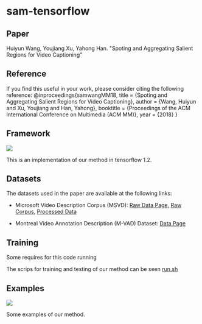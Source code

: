 # sam-tensorflow

## Paper
Huiyun Wang, Youjiang Xu, Yahong Han. "Spoting and Aggregating Salient Regions for Video Captioning"

## Reference
If you find this useful in your work, please consider citing the following reference:
@inproceedings{samwangMM18,
    title = {Spoting and Aggregating Salient Regions for Video Captioning},
    author = {Wang, Huiyun and Xu, Youjiang and Han, Yahong},
    booktitle = {Proceedings of the ACM International Conference on Multimedia (ACM MM)},
    year = {2018}
}

## Framework
![](https://github.com/HuiyunWang/sam-tensorflow/blob/master/figure/framework.png)

This is an implementation of our method in tensorflow 1.2.

## Datasets
The datasets used in the paper are available at the following links:

* Microsoft Video Description Corpus (MSVD):
[Raw Data Page](http://www.cs.utexas.edu/users/ml/clamp/videoDescription/), [Raw Corpus](https://www.microsoft.com/en-us/download/details.aspx?id=52422&from=http%3A%2F%2Fresearch.microsoft.com%2Fen-us%2Fdownloads%2F38cf15fd-b8df-477e-a4e4-a4680caa75af%2Fdefault.aspx), [Processed Data](https://www.dropbox.com/sh/4ecwl7zdha60xqo/AAC_TAsR7SkEYhkSdAFKcBlMa?dl=0)

* Montreal Video Annotation Description (M-VAD) Dataset:
[Data Page](http://www.mila.umontreal.ca/Home/public-datasets/montreal-video-annotation-dataset)

## Training
Some requires for this code running

The scrips for training and testing of our method can be seen [run.sh](https://github.com/HuiyunWang/sam-tensorflow/blob/master/run.sh)


## Examples
![](https://github.com/HuiyunWang/sam-tensorflow/blob/master/figure/visualization.png)

Some examples of our method.
